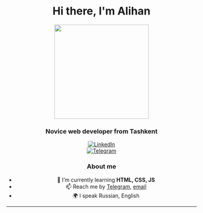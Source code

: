 <div id="header" align="center">
 <h1>Hi there, I'm Alihan</h1>

<div id="header" align="center">
  <img src="https://freefrontend.com/assets/img/css-loaders/code-loader.gif" width="250"/>
</div>

<div id="header" align="center">
 <h3>Novice web developer from Tashkent</h3>
 

<div id="socials" align="center" >
    <a href="https://www.linkedin.com/in/a-kd-669700265">
        <img src="https://img.shields.io/badge/LinkedIn-blue?style=for-the-badge&logo=linkedin&logoColor=white" alt="LinkedIn"/>
    </a>
</div>

<div id="socials" align="center" >
 <a href="https://t.me/alihankd">
		<img src="https://img.shields.io/badge/Telegram-blue?style=for-the-badge&logo=telegram&logoColor=white" alt="Telegram"/>
	</a>
  </div>

### About me
- 🌱 I’m currently learning **HTML, CSS, JS**
- 📫 Reach me by [Telegram](https://t.me/alihankd), [email](mailto:kd.kd.kd.767.767.767@gmail.com)
- 🌍 I speak Russian, English

---
